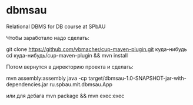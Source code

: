 dbmsau
======

Relational DBMS for DB course at SPbAU

Чтобы заработало надо сделать:

git clone https://github.com/vbmacher/cup-maven-plugin.git куда-нибудь
cd куда-нибудь/cup-maven-plugin && mvn install

Потом вернутся в директорию проекта и сделать:

mvn assembly:assembly
java -cp target/dbmsau-1.0-SNAPSHOT-jar-with-dependencies.jar ru.spbau.mit.dbmsau.App

или для дебага mvn package && mvn exec:exec